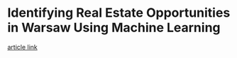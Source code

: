 # Identifying Real Estate Opportunities in Warsaw Using Machine Learning

[article link](https://arxiv.org/pdf/1809.04933.pdf)
